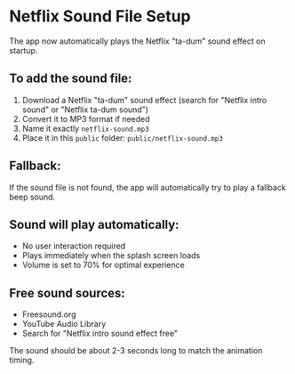 # Netflix Sound File Setup

The app now automatically plays the Netflix "ta-dum" sound effect on startup.

## To add the sound file:

1. Download a Netflix "ta-dum" sound effect (search for "Netflix intro sound" or "Netflix ta-dum sound")
2. Convert it to MP3 format if needed
3. Name it exactly `netflix-sound.mp3`
4. Place it in this `public` folder: `public/netflix-sound.mp3`

## Fallback:
If the sound file is not found, the app will automatically try to play a fallback beep sound.

## Sound will play automatically:
- No user interaction required
- Plays immediately when the splash screen loads
- Volume is set to 70% for optimal experience

## Free sound sources:
- Freesound.org
- YouTube Audio Library
- Search for "Netflix intro sound effect free"

The sound should be about 2-3 seconds long to match the animation timing.
